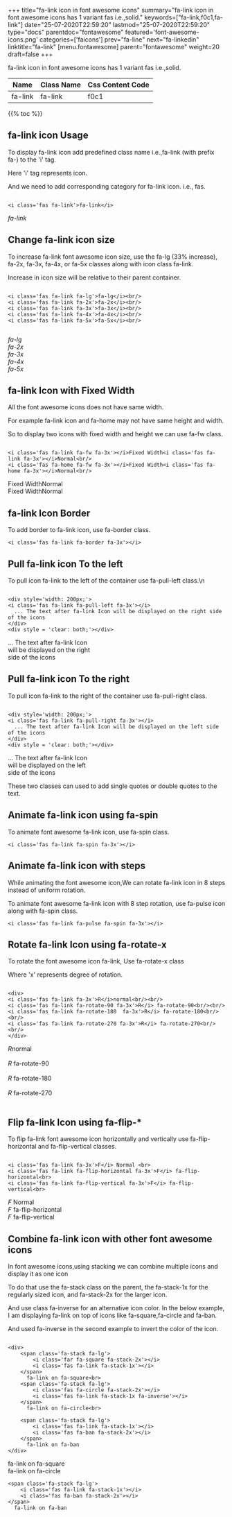 +++
title="fa-link icon in font awesome icons"
summary="fa-link icon in font awesome icons has 1 variant fas i.e.,solid."
keywords=["fa-link,f0c1,fa-link"]
date="25-07-2020T22:59:20"
lastmod="25-07-2020T22:59:20"
type="docs"
parentdoc="fontawesome"
featured='font-awesome-icons.png'
categories=['faicons']
prev="fa-line"
next="fa-linkedin"
linktitle="fa-link"
[menu.fontawesome]
parent="fontawesome"
weight=20
draft=false
+++


fa-link icon in font awesome icons has 1 variant fas i.e.,solid.

<div class='table-responsive'><table class='table'><thead><tr><th>Name</th><th>Class Name</th><th>Css Content Code</th></tr></thead><tbody><tr><td>fa-link</td><td>fa-link</td><td>f0c1</td></tr></tbody></table></div>


{{% toc %}}


## fa-link icon Usage

To display fa-link icon add predefined class name i.e.,fa-link (with prefix fa-) to the 'i' tag.

Here 'i' tag represents icon.

And we need to add corresponding category for fa-link icon. i.e., fas.


```

<i class='fas fa-link'>fa-link</i>
```

<i class='fas fa-link'>fa-link</i>




## Change fa-link icon size
To increase fa-link font awesome icon size, use the fa-lg (33% increase), fa-2x, fa-3x, fa-4x, or fa-5x classes along with icon class fa-link.

Increase in icon size will be relative to their parent container. 

```

<i class='fas fa-link fa-lg'>fa-lg</i><br/>
<i class='fas fa-link fa-2x'>fa-2x</i><br/>
<i class='fas fa-link fa-3x'>fa-3x</i><br/>
<i class='fas fa-link fa-4x'>fa-4x</i><br/>
<i class='fas fa-link fa-5x'>fa-5x</i><br/>
            
```

<i class='fas fa-link fa-lg'>fa-lg</i><br/>
<i class='fas fa-link fa-2x'>fa-2x</i><br/>
<i class='fas fa-link fa-3x'>fa-3x</i><br/>
<i class='fas fa-link fa-4x'>fa-4x</i><br/>
<i class='fas fa-link fa-5x'>fa-5x</i><br/>
            



## fa-link Icon with Fixed Width 

All the font awesome icons does not have same width.

For example fa-link icon and fa-home may not have same height and width.

So to display two icons with fixed width and height we can use fa-fw class.


```

<i class='fas fa-link fa-fw fa-3x'></i>Fixed Width<i class='fas fa-link fa-3x'></i>Normal<br/>
<i class='fas fa-home fa-fw fa-3x'></i>Fixed Width<i class='fas fa-home fa-3x'></i>Normal<br/>
```

<i class='fas fa-link fa-fw fa-3x'></i>Fixed Width<i class='fas fa-link fa-3x'></i>Normal<br/>
<i class='fas fa-home fa-fw fa-3x'></i>Fixed Width<i class='fas fa-home fa-3x'></i>Normal<br/>



## fa-link Icon Border 

To add border to fa-link icon, use fa-border class.


```
<i class='fas fa-link fa-border fa-3x'></i>

```
<i class='fas fa-link fa-border fa-3x'></i>





## Pull fa-link icon To the left

To pull icon fa-link to the left of the container use fa-pull-left class.\n

```

<div style='width: 200px;'>
<i class='fas fa-link fa-pull-left fa-3x'></i>
  ... The text after fa-link Icon will be displayed on the right side of the icons
</div>
<div style = 'clear: both;'></div>
```

<div style='width: 200px;'>
<i class='fas fa-link fa-pull-left fa-3x'></i>
  ... The text after fa-link Icon will be displayed on the right side of the icons
</div>
<div style = 'clear: both;'></div>




## Pull fa-link icon To the right
To pull icon fa-link to the right of the container use fa-pull-right class.

```

<div style='width: 200px;'>
<i class='fas fa-link fa-pull-right fa-3x'></i>
  ... The text after fa-link Icon will be displayed on the left side of the icons
</div>
<div style = 'clear: both;'></div>
```

<div style='width: 200px;'>
<i class='fas fa-link fa-pull-right fa-3x'></i>
  ... The text after fa-link Icon will be displayed on the left side of the icons
</div>
<div style = 'clear: both;'></div>

These two classes can used to add single quotes or double quotes to the text.


## Animate fa-link icon using fa-spin
To animate font awesome fa-link icon, use fa-spin class.

```
<i class='fas fa-link fa-spin fa-3x'></i>
```
<i class='fas fa-link fa-spin fa-3x'></i>




## Animate fa-link icon with steps
While animating the font awesome icon,We can rotate fa-link icon in 8 steps instead of uniform rotation.

To animate font awesome fa-link icon with 8 step rotation, use fa-pulse icon along with fa-spin class.


```
<i class='fas fa-link fa-pulse fa-spin fa-3x'></i>

```
<i class='fas fa-link fa-pulse fa-spin fa-3x'></i>





## Rotate fa-link Icon using fa-rotate-x
To rotate the font awesome icon fa-link, Use fa-rotate-x class

Where 'x' represents degree of rotation.


```

<div>
<i class='fas fa-link fa-3x'>R</i>normal<br/><br/>
<i class='fas fa-link fa-rotate-90 fa-3x'>R</i> fa-rotate-90<br/><br/> 
<i class='fas fa-link fa-rotate-180  fa-3x'>R</i> fa-rotate-180<br/><br/> 
<i class='fas fa-link fa-rotate-270 fa-3x'>R</i> fa-rotate-270<br/><br/>
</div>
```

<div>
<i class='fas fa-link fa-3x'>R</i>normal<br/><br/>
<i class='fas fa-link fa-rotate-90 fa-3x'>R</i> fa-rotate-90<br/><br/> 
<i class='fas fa-link fa-rotate-180  fa-3x'>R</i> fa-rotate-180<br/><br/> 
<i class='fas fa-link fa-rotate-270 fa-3x'>R</i> fa-rotate-270<br/><br/>
</div>




## Flip fa-link Icon using fa-flip-*
To flip fa-link font awesome icon horizontally and vertically use fa-flip-horizontal and fa-flip-vertical classes. 

```

<i class='fas fa-link fa-3x'>F</i> Normal <br>
<i class='fas fa-link fa-flip-horizontal fa-3x'>F</i> fa-flip-horizontal<br>
<i class='fas fa-link fa-flip-vertical fa-3x'>F</i> fa-flip-vertical<br>
```

<i class='fas fa-link fa-3x'>F</i> Normal <br>
<i class='fas fa-link fa-flip-horizontal fa-3x'>F</i> fa-flip-horizontal<br>
<i class='fas fa-link fa-flip-vertical fa-3x'>F</i> fa-flip-vertical<br>




## Combine fa-link icon with other font awesome icons
In font awesome icons,using stacking we can combine multiple icons and display it as one icon 

To do that use the fa-stack class on the parent, the fa-stack-1x for the regularly sized icon, and fa-stack-2x for the larger icon.

And use class fa-inverse for an alternative icon color. 
In the below example, I am displaying fa-link on top of icons like fa-square,fa-circle and fa-ban.

And used fa-inverse in the second example to invert the color of the icon.

```

<div>
    <span class='fa-stack fa-lg'>
        <i class='far fa-square fa-stack-2x'></i>
        <i class='fas fa-link fa-stack-1x'></i>
    </span>
      fa-link on fa-square<br>
    <span class='fa-stack fa-lg'>
        <i class='fas fa-circle fa-stack-2x'></i>
        <i class='fas fa-link fa-stack-1x fa-inverse'></i>
    </span>
      fa-link on fa-circle<br>

    <span class='fa-stack fa-lg'>
        <i class='fas fa-link fa-stack-1x'></i>
        <i class='fas fa-ban fa-stack-2x'></i>
    </span>
      fa-link on fa-ban
</div>
```

<div>
    <span class='fa-stack fa-lg'>
        <i class='far fa-square fa-stack-2x'></i>
        <i class='fas fa-link fa-stack-1x'></i>
    </span>
      fa-link on fa-square<br>
    <span class='fa-stack fa-lg'>
        <i class='fas fa-circle fa-stack-2x'></i>
        <i class='fas fa-link fa-stack-1x fa-inverse'></i>
    </span>
      fa-link on fa-circle<br>

    <span class='fa-stack fa-lg'>
        <i class='fas fa-link fa-stack-1x'></i>
        <i class='fas fa-ban fa-stack-2x'></i>
    </span>
      fa-link on fa-ban
</div>






